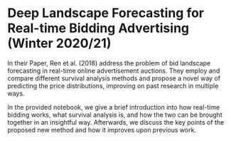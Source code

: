 # Deep Landscape Forecasting for Real-time Bidding Advertising (Winter 2020/21)
In their Paper, Ren et al. (2018) address the problem of bid landscape forecasting in real-time online advertisement auctions. They employ and compare different survival analysis methods and propose a novel way of predicting the price distributions, improving on past research in multiple ways.

In the provided notebook, we give a brief introduction into how real-time bidding works, what survival analysis is, and how the two can be brought together in an insightful way. Afterwards, we discuss the key points of the proposed new method and how it improves upon previous work.
